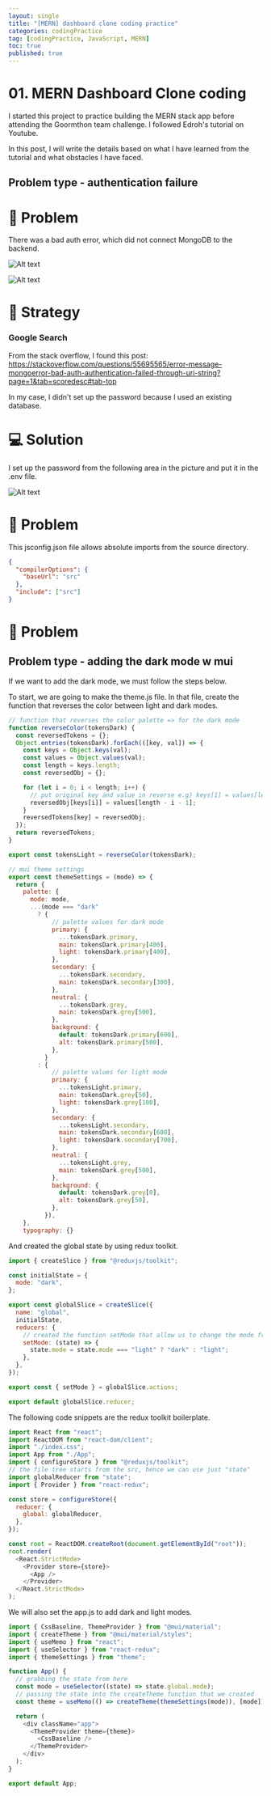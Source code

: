 ```yaml
---
layout: single
title: "[MERN] dashboard clone coding practice"
categories: codingPractice
tag: [codingPractice, JavaScript, MERN]
toc: true
published: true
---
```


# 01. MERN Dashboard Clone coding

I started this project to practice building the MERN stack app before attending the Goormthon team challenge. I followed Edroh's tutorial on Youtube.

In this post, I will write the details based on what I have learned from the tutorial and what obstacles I have faced.

## Problem type - authentication failure

# 🧩 Problem

There was a bad auth error, which did not connect MongoDB to the backend.

![Alt text](</images/2023-09-18-dashboard_MERN/Screenshot 2023-09-18 at 11.07.22 PM.png>)

![Alt text](</images/2023-09-18-dashboard_MERN/Screenshot 2023-09-18 at 11.09.17 PM.png>)

# 🎯 Strategy

### Google Search

From the stack overflow, I found this post:
https://stackoverflow.com/questions/55695565/error-message-mongoerror-bad-auth-authentication-failed-through-uri-string?page=1&tab=scoredesc#tab-top

In my case, I didn't set up the password because I used an existing database.

# 💻 Solution

I set up the password from the following area in the picture and put it in the .env file.

![Alt text](</images/2023-09-18-dashboard_MERN/Screenshot 2023-09-18 at 11.14.31 PM.png>)

# 🧩 Problem

This jsconfig.json file allows absolute imports from the source directory.

```json
{
  "compilerOptions": {
    "baseUrl": "src"
  },
  "include": ["src"]
}
```

# 🧩 Problem

## Problem type - adding the dark mode w mui

If we want to add the dark mode, we must follow the steps below.

To start, we are going to make the theme.js file. In that file, create the function that reverses the color between light and dark modes.

```js
// function that reverses the color palette => for the dark mode
function reverseColor(tokensDark) {
  const reversedTokens = {};
  Object.entries(tokensDark).forEach(([key, val]) => {
    const keys = Object.keys(val);
    const values = Object.values(val);
    const length = keys.length;
    const reversedObj = {};

    for (let i = 0; i < length; i++) {
      // put original key and value in reverse e.g) keys[1] = values[length - 1 - 1]
      reversedObj[keys[i]] = values[length - i - 1];
    }
    reversedTokens[key] = reversedObj;
  });
  return reversedTokens;
}

export const tokensLight = reverseColor(tokensDark);

// mui theme settings
export const themeSettings = (mode) => {
  return {
    palette: {
      mode: mode,
      ...(mode === "dark"
        ? {
            // palette values for dark mode
            primary: {
              ...tokensDark.primary,
              main: tokensDark.primary[400],
              light: tokensDark.primary[400],
            },
            secondary: {
              ...tokensDark.secondary,
              main: tokensDark.secondary[300],
            },
            neutral: {
              ...tokensDark.grey,
              main: tokensDark.grey[500],
            },
            background: {
              default: tokensDark.primary[600],
              alt: tokensDark.primary[500],
            },
          }
        : {
            // palette values for light mode
            primary: {
              ...tokensLight.primary,
              main: tokensDark.grey[50],
              light: tokensDark.grey[100],
            },
            secondary: {
              ...tokensLight.secondary,
              main: tokensDark.secondary[600],
              light: tokensDark.secondary[700],
            },
            neutral: {
              ...tokensLight.grey,
              main: tokensDark.grey[500],
            },
            background: {
              default: tokensDark.grey[0],
              alt: tokensDark.grey[50],
            },
          }),
    },
    typography: {}
```

And created the global state by using redux toolkit.

```js
import { createSlice } from "@reduxjs/toolkit";

const initialState = {
  mode: "dark",
};

export const globalSlice = createSlice({
  name: "global",
  initialState,
  reducers: {
    // created the function setMode that allow us to change the mode from dark to light(functions that change the global state)
    setMode: (state) => {
      state.mode = state.mode === "light" ? "dark" : "light";
    },
  },
});

export const { setMode } = globalSlice.actions;

export default globalSlice.reducer;
```

The following code snippets are the redux toolkit boilerplate.

```js
import React from "react";
import ReactDOM from "react-dom/client";
import "./index.css";
import App from "./App";
import { configureStore } from "@reduxjs/toolkit";
// the file tree starts from the src, hence we can use just "state"
import globalReducer from "state";
import { Provider } from "react-redux";

const store = configureStore({
  reducer: {
    global: globalReducer,
  },
});

const root = ReactDOM.createRoot(document.getElementById("root"));
root.render(
  <React.StrictMode>
    <Provider store={store}>
      <App />
    </Provider>
  </React.StrictMode>
);
```

We will also set the app.js to add dark and light modes.

```js
import { CssBaseline, ThemeProvider } from "@mui/material";
import { createTheme } from "@mui/material/styles";
import { useMemo } from "react";
import { useSelector } from "react-redux";
import { themeSettings } from "theme";

function App() {
  // grabbing the state from here
  const mode = useSelector((state) => state.global.mode);
  // passing the state into the createTheme function that we created
  const theme = useMemo(() => createTheme(themeSettings(mode)), [mode]);

  return (
    <div className="app">
      <ThemeProvider theme={theme}>
        <CssBaseline />
      </ThemeProvider>
    </div>
  );
}

export default App;
```
